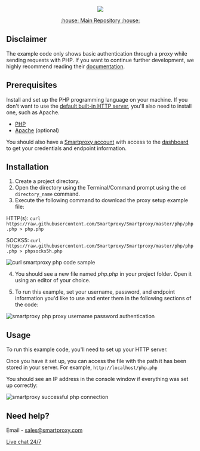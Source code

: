 <p align="center">
    <a href="https://smartproxy.com/"><img src="https://snipboard.io/3IyORg.jpg"></a>
  </a>
</p>

<p align="center">
    <a href="https://github.com/Smartproxy/Smartproxy"> :house: Main Repository :house: </a>
</p>

## Disclaimer

The example code only shows basic authentication through a proxy while sending requests with PHP. If you want to continue further development, we highly recommend reading their [documentation](https://www.php.net/manual/en/).

## Prerequisites
Install and set up the PHP programming language on your machine. If you don't want to use the [default built-in HTTP server](https://www.php.net/manual/en/features.commandline.webserver.php), you'll also need to install one, such as Apache.
* [PHP](https://www.php.net/manual/en/install.php)
* [Apache](https://httpd.apache.org/) (optional)

You should also have a [Smartproxy account](https://dashboard.smartproxy.com/register) with access to the [dashboard](https://dashboard.smartproxy.com/residential-proxies/proxy-setup) to get your credentials and endpoint information.

## Installation

1. Create a project directory.
2. Open the directory using the Terminal/Command prompt using the `cd directory_name` command.
3. Execute the following command to download the proxy setup example file:

HTTP(s):
`curl https://raw.githubusercontent.com/Smartproxy/Smartproxy/master/php/php.php > php.php`

SOCKS5:
`curl https://raw.githubusercontent.com/Smartproxy/Smartproxy/master/php/php.php > phpsocks5h.php`

<img src="https://i.imgur.com/p0Vaxgu.png" alt="curl smartproxy php code sample">

4. You should see a new file named *php.php* in your project folder. Open it using an editor of your choice.

5. To run this example, set your username, password, and endpoint information you'd like to use and enter them in the following sections of the code:

<img src="https://i.imgur.com/sVu5KPa.png" alt="smartproxy php proxy username password authentication">

## Usage

To run this example code, you'll need to set up your HTTP server. 

Once you have it set up, you can access the file with the path it has been stored in your server. For example, `http://localhost/php.php`

You should see an IP address in the console window if everything was set up correctly:

<img src="https://i.imgur.com/tt7naVL.png" alt="smartproxy successful php connection">

## Need help?
Email - sales@smartproxy.com

<a href="https://direct.lc.chat/12092754/">Live chat 24/7</a>

